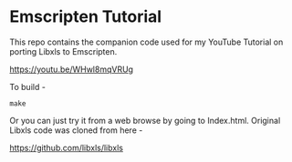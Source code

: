 # Emscripten Tutorial
This repo contains the companion code used for my YouTube Tutorial on porting Libxls to Emscripten.

https://youtu.be/WHwl8mqVRUg

To build -

`make`

Or you can just try it from a web browse by going to Index.html. Original Libxls code was cloned from here - 

https://github.com/libxls/libxls
